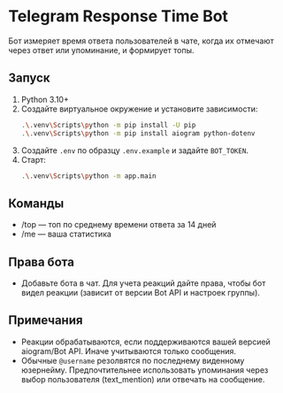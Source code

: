 # Telegram Response Time Bot

Бот измеряет время ответа пользователей в чате, когда их отмечают через ответ или упоминание, и формирует топы.

## Запуск

1. Python 3.10+
2. Создайте виртуальное окружение и установите зависимости:
   ```bash
   .\.venv\Scripts\python -m pip install -U pip
   .\.venv\Scripts\python -m pip install aiogram python-dotenv
   ```
3. Создайте `.env` по образцу `.env.example` и задайте `BOT_TOKEN`.
4. Старт:
   ```bash
   .\.venv\Scripts\python -m app.main
   ```

## Команды
- /top — топ по среднему времени ответа за 14 дней
- /me — ваша статистика

## Права бота
- Добавьте бота в чат. Для учета реакций дайте права, чтобы бот видел реакции (зависит от версии Bot API и настроек группы).

## Примечания
- Реакции обрабатываются, если поддерживаются вашей версией aiogram/Bot API. Иначе учитываются только сообщения.
- Обычные `@username` резолвятся по последнему виденному юзернейму. Предпочтительнее использовать упоминания через выбор пользователя (text_mention) или отвечать на сообщение.

